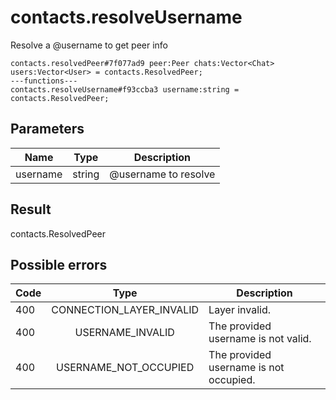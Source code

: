 # contacts.resolveUsername
Resolve a @username to get peer info

```
contacts.resolvedPeer#7f077ad9 peer:Peer chats:Vector<Chat> users:Vector<User> = contacts.ResolvedPeer;
---functions---
contacts.resolveUsername#f93ccba3 username:string = contacts.ResolvedPeer;
```

## Parameters
| Name | Type | Description |
| ---- | :----: | ----------- |
| username | string | @username to resolve |


## Result
contacts.ResolvedPeer

## Possible errors
| Code | Type | Description |
| ---- | :----: | ----------- |
| 400 | CONNECTION_LAYER_INVALID | Layer invalid. |
| 400 | USERNAME_INVALID | The provided username is not valid. |
| 400 | USERNAME_NOT_OCCUPIED | The provided username is not occupied. |

